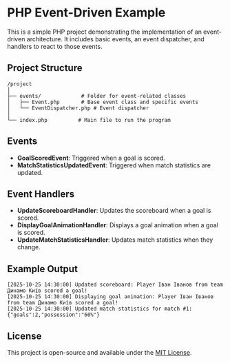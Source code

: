 # PHP Event-Driven Example

This is a simple PHP project demonstrating the implementation of an event-driven architecture. It includes basic events, an event dispatcher, and handlers to react to those events.

## Project Structure

```
/project
│
├── events/             # Folder for event-related classes
│   ├── Event.php       # Base event class and specific events
│   └── EventDispatcher.php # Event dispatcher
│
└── index.php          # Main file to run the program
```

## Events

- **GoalScoredEvent**: Triggered when a goal is scored.
- **MatchStatisticsUpdatedEvent**: Triggered when match statistics are updated.

## Event Handlers

- **UpdateScoreboardHandler**: Updates the scoreboard when a goal is scored.
- **DisplayGoalAnimationHandler**: Displays a goal animation when a goal is scored.
- **UpdateMatchStatisticsHandler**: Updates match statistics when they change.

## Example Output

```
[2025-10-25 14:30:00] Updated scoreboard: Player Іван Іванов from team Динамо Київ scored a goal!
[2025-10-25 14:30:00] Displaying goal animation: Player Іван Іванов from team Динамо Київ scored a goal!
[2025-10-25 14:30:00] Updated match statistics for match #1: {"goals":2,"possession":"60%"}
```

## License

This project is open-source and available under the [MIT License](LICENSE).
